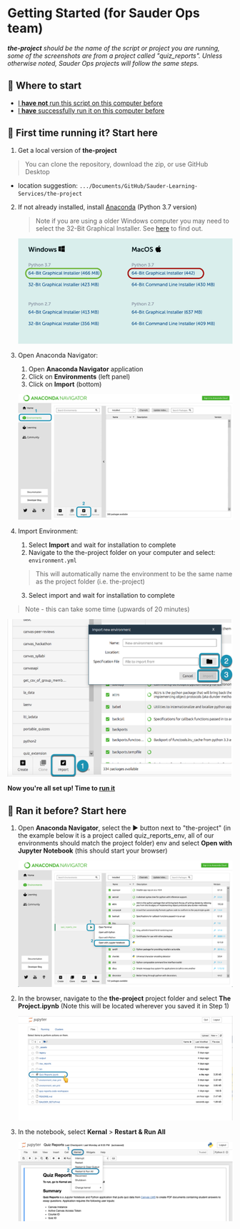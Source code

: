 # Getting Started (for Sauder Ops team)

***the-project** should be the name of the script or project you are running, some of the screenshots are from a project called "quiz_reports". Unless otherwise noted, Sauder Ops projects will follow the same steps.*

## 🤔 Where to start

- [I **have not** run this script on this computer before](#-first-time-running-it-start-here)
- [I **have** successfully run it on this computer before](#-ran-it-before-start-here)

## 🥇 First time running it? Start here

1. Get a local version of **the-project**
> You can clone the repository, download the zip, or use GitHub Desktop

   - location suggestion: `.../Documents/GitHub/Sauder-Learning-Services/the-project`

2. If not already installed, install [Anaconda](https://www.anaconda.com/products/individual#Downloads) (Python 3.7 version)

   > Note if you are using a older Windows computer you may need to select the 32-Bit Graphical Installer. See [here](https://www.computerhope.com/issues/ch001121.htm) to find out.

   ![conda-install-win-mac](./imgs/sauder-ops-guide/conda-install-win-mac.png)

3. Open Anaconda Navigator:

   1. Open **Anaconda Navigator** application
   2. Click on **Environments** (left panel)
   3. Click on **Import** (bottom)

   ![anaconda-env-import](./imgs/sauder-ops-guide/anaconda-env-import.png)

4. Import Environment:

   1. Select **Import** and wait for installation to complete 
   2. Navigate to the the-project folder on your computer and select: `environment.yml`
   > This will automatically name the environment to be the same name as the project folder (i.e. the-project)
   3. Select import and wait for installation to complete

> Note - this can take some time (upwards of 20 minutes)

   ![anaconda-import-box](./imgs/sauder-ops-guide/anaconda-import-box.png)

   **Now you're all set up! Time to [run it](#-ran-it-before-start-here)**

## 🚀 Ran it before? Start here

1. Open **Anaconda Navigator**, select the ▶️ button next to "the-project" (in the example below it is a project called quiz_reports_env, all of our environments should match the project folder) env and select **Open with Jupyter Notebook** (this should start your browser)

   ![anaconda-run](./imgs/sauder-ops-guide/anaconda-run.png)

2. In the browser, navigate to the **the-project** project folder and select **The Project.ipynb** (Note this will be located wherever you saved it in Step 1)

   ![browser-select-notebook](./imgs/sauder-ops-guide/browser-select-notebook.png)

3. In the notebook, select **Kernal** > **Restart & Run All**

   ![notebook-start](./imgs/sauder-ops-guide/notebook-start.png)
